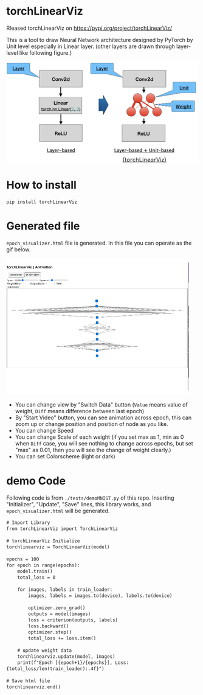 # torchLinearViz
Rleased torchLinearViz on https://pypi.org/project/torchLinearViz/

This is a tool to draw Neural Network architecture designed by PyTorch by Unit level especially in Linear layer. (other layers are drawn through layer-level like following figure.)

![demo image](./image/overview.png)


# How to install
```
pip install torchLinearViz
```

# Generated file
`epoch_visualizer.html` file is generated. In this file you can operate as the gif below.

![demo of html file usage](./movie/manual.gif)

- You can change view by "Switch Data" button (`Value` means value of weight, `Diff` means difference between last epoch)
- By "Start Video" button, you can see animation across epoch, this can zoom up or change position and position of node as you like.
- You can change Speed
- You can change Scale of each weight (if you set max as 1, min as 0 when `Diff` case, you will see nothing to change across epochs, but set "max" as 0.01, then you will see the change of weight clearly.)
- You can set Colorscheme (light or dark)

# demo Code
 Following code is from `./tests/demoMNIST.py` of this repo. Inserting "Initializer", "Update", "Save" lines, this library works, and `epoch_visualizer.html` will be generated.

```
# Import Library
from torchLinearViz import TorchLinearViz

# torchLinearViz Initialize
torchlinearviz = TorchLinearViz(model)

epochs = 100
for epoch in range(epochs):
    model.train()
    total_loss = 0

    for images, labels in train_loader:
        images, labels = images.to(device), labels.to(device)

        optimizer.zero_grad()
        outputs = model(images)
        loss = criterion(outputs, labels)
        loss.backward()
        optimizer.step()
        total_loss += loss.item()

    # update weight data
    torchlinearviz.update(model, images)
    print(f"Epoch [{epoch+1}/{epochs}], Loss: {total_loss/len(train_loader):.4f}")

# Save html file
torchlinearviz.end()
```
